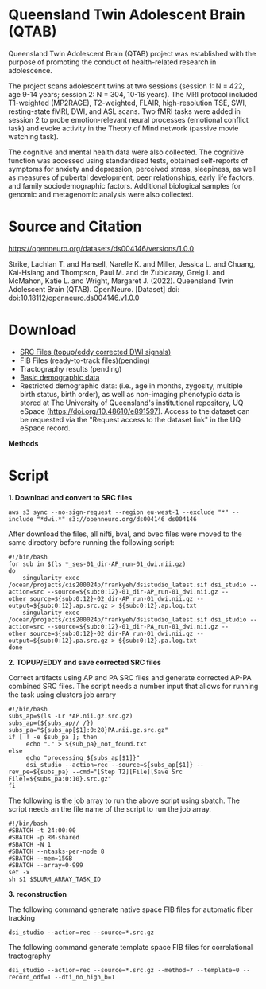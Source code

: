 # Queensland Twin Adolescent Brain (QTAB)

Queensland Twin Adolescent Brain (QTAB) project was established with the purpose of promoting the conduct of health-related research in adolescence.

The project scans adolescent twins at two sessions (session 1: N = 422, age 9-14 years; session 2: N = 304, 10-16 years). The MRI protocol included T1-weighted (MP2RAGE), T2-weighted, FLAIR, high-resolution TSE, SWI, resting-state fMRI, DWI, and ASL scans. Two fMRI tasks were added in session 2 to probe emotion-relevant neural processes (emotional conflict task) and evoke activity in the Theory of Mind network (passive movie watching task). 

The cognitive and mental health data were also collected. The cognitive function was accessed using standardised tests, obtained self-reports of symptoms for anxiety and depression, perceived stress, sleepiness, as well as measures of pubertal development, peer relationships, early life factors, and family sociodemographic factors. Additional biological samples for genomic and metagenomic analysis were also collected. 

# Source and Citation

https://openneuro.org/datasets/ds004146/versions/1.0.0

Strike, Lachlan T. and Hansell, Narelle K. and Miller, Jessica L. and Chuang, Kai-Hsiang and Thompson, Paul M. and de Zubicaray, Greig I. and McMahon, Katie L. and Wright, Margaret J. (2022). Queensland Twin Adolescent Brain (QTAB). OpenNeuro. [Dataset] doi: doi:10.18112/openneuro.ds004146.v1.0.0

# Download

- [SRC Files (topup/eddy corrected DWI signals)](https://pitt-my.sharepoint.com/:f:/g/personal/yehfc_pitt_edu/EuXbJayHWkBBsjR7ndjGKlUBLFo54qBOPvcSU6e8B1yJXw?e=heNzR9)
- FIB Files (ready-to-track files)(pending)
- Tractography results (pending)
- [Basic demographic data](https://openneuro.org/crn/datasets/ds004146/snapshots/1.0.0/files/participants.tsv)
- Restricted demographic data: (i.e., age in months, zygosity, multiple birth status, birth order), as well as non-imaging phenotypic data is stored at The University of Queensland's institutional repository, UQ eSpace (https://doi.org/10.48610/e891597). Access to the dataset can be requested via the "Request access to the dataset link" in the UQ eSpace record.


**Methods**

# Script

**1. Download and convert to SRC files**

```
aws s3 sync --no-sign-request --region eu-west-1 --exclude "*" --include "*dwi.*" s3://openneuro.org/ds004146 ds004146 
```

After download the files, all nifti, bval, and bvec files were moved to the same directory before running the following script:

```
#!/bin/bash
for sub in $(ls *_ses-01_dir-AP_run-01_dwi.nii.gz)
do    
    singularity exec /ocean/projects/cis200024p/frankyeh/dsistudio_latest.sif dsi_studio --action=src --source=${sub:0:12}-01_dir-AP_run-01_dwi.nii.gz --other_source=${sub:0:12}-02_dir-AP_run-01_dwi.nii.gz --output=${sub:0:12}.ap.src.gz > ${sub:0:12}.ap.log.txt
    singularity exec /ocean/projects/cis200024p/frankyeh/dsistudio_latest.sif dsi_studio --action=src --source=${sub:0:12}-01_dir-PA_run-01_dwi.nii.gz --other_source=${sub:0:12}-02_dir-PA_run-01_dwi.nii.gz --output=${sub:0:12}.pa.src.gz > ${sub:0:12}.pa.log.txt
done

```

**2. TOPUP/EDDY and save corrected SRC files**

Correct artifacts using AP and PA SRC files and generate corrected AP-PA combined SRC files.
The script needs a number input that allows for running the task using clusters job arrary

```
#!/bin/bash
subs_ap=$(ls -Lr *AP.nii.gz.src.gz)
subs_ap=(${subs_ap// /})
subs_pa="${subs_ap[$1]:0:28}PA.nii.gz.src.gz"
if [ ! -e $sub_pa ]; then
     echo "." > ${sub_pa}_not_found.txt
else    
     echo "processing ${subs_ap[$1]}"
     dsi_studio --action=rec --source=${subs_ap[$1]} --rev_pe=${subs_pa} --cmd="[Step T2][File][Save Src File]=${subs_pa:0:10}.src.gz"
fi
```

The following is the job array to run the above script using sbatch. The script needs an the file name of the script to run the job array.

```
#!/bin/bash
#SBATCH -t 24:00:00
#SBATCH -p RM-shared
#SBATCH -N 1
#SBATCH --ntasks-per-node 8
#SBATCH --mem=15GB
#SBATCH --array=0-999
set -x
sh $1 $SLURM_ARRAY_TASK_ID
```

**3. reconstruction**

The following command generate native space FIB files for automatic fiber tracking
```
dsi_studio --action=rec --source=*.src.gz
```

The following command generate template space FIB files for correlational tractography
```
dsi_studio --action=rec --source=*.src.gz --method=7 --template=0 --record_odf=1 --dti_no_high_b=1
```

